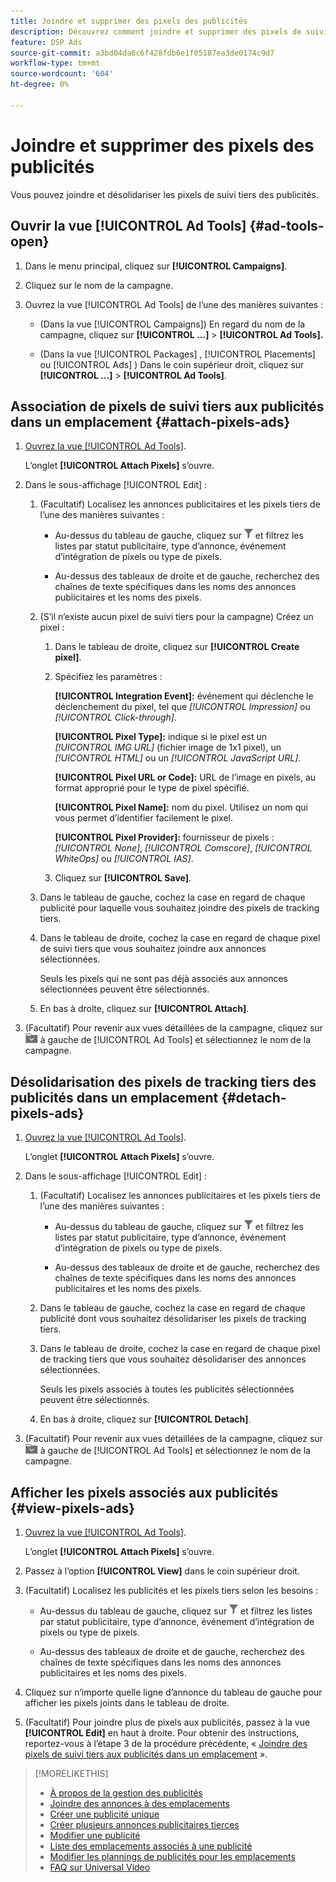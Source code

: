 ```yaml
---
title: Joindre et supprimer des pixels des publicités
description: Découvrez comment joindre et supprimer des pixels de suivi tiers des publicités.
feature: DSP Ads
source-git-commit: a3bd04da6c6f428fdb6e1f05187ea3de0174c9d7
workflow-type: tm+mt
source-wordcount: '604'
ht-degree: 0%

---
```


# Joindre et supprimer des pixels des publicités

Vous pouvez joindre et désolidariser les pixels de suivi tiers des publicités.

## Ouvrir la vue [!UICONTROL Ad Tools] {#ad-tools-open}

1. Dans le menu principal, cliquez sur **[!UICONTROL Campaigns]**.

1. Cliquez sur le nom de la campagne.

1. Ouvrez la vue [!UICONTROL Ad Tools] de l’une des manières suivantes :

   * (Dans la vue [!UICONTROL Campaigns]) En regard du nom de la campagne, cliquez sur **[!UICONTROL ...]** > **[!UICONTROL Ad Tools].**

   * (Dans la vue [!UICONTROL Packages] , [!UICONTROL Placements] ou [!UICONTROL Ads] ) Dans le coin supérieur droit, cliquez sur **[!UICONTROL ...]** > **[!UICONTROL Ad Tools]**.

## Association de pixels de suivi tiers aux publicités dans un emplacement {#attach-pixels-ads}

1. [Ouvrez la vue [!UICONTROL Ad Tools]](#ad-tools-open).

   L’onglet **[!UICONTROL Attach Pixels]** s’ouvre.

1. Dans le sous-affichage [!UICONTROL Edit] :

   1. (Facultatif) Localisez les annonces publicitaires et les pixels tiers de l’une des manières suivantes :

      * Au-dessus du tableau de gauche, cliquez sur ![Filtrer](/help/dsp/assets/filter.png) et filtrez les listes par statut publicitaire, type d’annonce, événement d’intégration de pixels ou type de pixels.

      * Au-dessus des tableaux de droite et de gauche, recherchez des chaînes de texte spécifiques dans les noms des annonces publicitaires et les noms des pixels.

   1. (S’il n’existe aucun pixel de suivi tiers pour la campagne) Créez un pixel :

      1. Dans le tableau de droite, cliquez sur **[!UICONTROL Create pixel]**.

      1. Spécifiez les paramètres :

         **[!UICONTROL Integration Event]:** événement qui déclenche le déclenchement du pixel, tel que *[!UICONTROL Impression]* ou *[!UICONTROL Click-through]*.

         **[!UICONTROL Pixel Type]:** indique si le pixel est un *[!UICONTROL IMG URL]* (fichier image de 1x1 pixel), un *[!UICONTROL HTML]* ou un *[!UICONTROL JavaScript URL]*.

         **[!UICONTROL Pixel URL or Code]:** URL de l’image en pixels, au format approprié pour le type de pixel spécifié.

         **[!UICONTROL Pixel Name]:** nom du pixel. Utilisez un nom qui vous permet d’identifier facilement le pixel.

         **[!UICONTROL Pixel Provider]:** fournisseur de pixels : *[!UICONTROL None]*, *[!UICONTROL Comscore]*, *[!UICONTROL WhiteOps]* ou *[!UICONTROL IAS]*.

      1. Cliquez sur **[!UICONTROL Save]**.

   1. Dans le tableau de gauche, cochez la case en regard de chaque publicité pour laquelle vous souhaitez joindre des pixels de tracking tiers.

   1. Dans le tableau de droite, cochez la case en regard de chaque pixel de suivi tiers que vous souhaitez joindre aux annonces sélectionnées.

      Seuls les pixels qui ne sont pas déjà associés aux annonces sélectionnées peuvent être sélectionnés.

   1. En bas à droite, cliquez sur **[!UICONTROL Attach]**.

1. (Facultatif) Pour revenir aux vues détaillées de la campagne, cliquez sur ![Retour au dossier](/help/dsp/assets/breadcrumb-return.png "Retour au dossier") à gauche de [!UICONTROL Ad Tools] et sélectionnez le nom de la campagne.

## Désolidarisation des pixels de tracking tiers des publicités dans un emplacement {#detach-pixels-ads}

1. [Ouvrez la vue [!UICONTROL Ad Tools]](#ad-tools-open).

   L’onglet **[!UICONTROL Attach Pixels]** s’ouvre.

1. Dans le sous-affichage [!UICONTROL Edit] :

   1. (Facultatif) Localisez les annonces publicitaires et les pixels tiers de l’une des manières suivantes :

      * Au-dessus du tableau de gauche, cliquez sur ![Filtrer](/help/dsp/assets/filter.png) et filtrez les listes par statut publicitaire, type d’annonce, événement d’intégration de pixels ou type de pixels.

      * Au-dessus des tableaux de droite et de gauche, recherchez des chaînes de texte spécifiques dans les noms des annonces publicitaires et les noms des pixels.

   1. Dans le tableau de gauche, cochez la case en regard de chaque publicité dont vous souhaitez désolidariser les pixels de tracking tiers.

   1. Dans le tableau de droite, cochez la case en regard de chaque pixel de tracking tiers que vous souhaitez désolidariser des annonces sélectionnées.

      Seuls les pixels associés à toutes les publicités sélectionnées peuvent être sélectionnés.

   1. En bas à droite, cliquez sur **[!UICONTROL Detach]**.

1. (Facultatif) Pour revenir aux vues détaillées de la campagne, cliquez sur ![Retour au dossier](/help/dsp/assets/breadcrumb-return.png "Retour au dossier") à gauche de [!UICONTROL Ad Tools] et sélectionnez le nom de la campagne.

## Afficher les pixels associés aux publicités {#view-pixels-ads}

1. [Ouvrez la vue [!UICONTROL Ad Tools]](#ad-tools-open).

   L’onglet **[!UICONTROL Attach Pixels]** s’ouvre.

1. Passez à l’option **[!UICONTROL View]** dans le coin supérieur droit.

1. (Facultatif) Localisez les publicités et les pixels tiers selon les besoins :

   * Au-dessus du tableau de gauche, cliquez sur ![Filtrer](/help/dsp/assets/filter.png) et filtrez les listes par statut publicitaire, type d’annonce, événement d’intégration de pixels ou type de pixels.

   * Au-dessus des tableaux de droite et de gauche, recherchez des chaînes de texte spécifiques dans les noms des annonces publicitaires et les noms des pixels.

1. Cliquez sur n’importe quelle ligne d’annonce du tableau de gauche pour afficher les pixels joints dans le tableau de droite.

1. (Facultatif) Pour joindre plus de pixels aux publicités, passez à la vue **[!UICONTROL Edit]** en haut à droite. Pour obtenir des instructions, reportez-vous à l’étape 3 de la procédure précédente, « [Joindre des pixels de suivi tiers aux publicités dans un emplacement](#attach-pixels-ads) ».

>[!MORELIKETHIS]
>
>* [À propos de la gestion des publicités](ad-about.md)
>* [Joindre des annonces à des emplacements](/help/dsp/campaign-management/ads/ad-attach-to-placement.md)
>* [Créer une publicité unique](ad-create.md)
>* [Créer plusieurs annonces publicitaires tierces](ad-create-multiple.md)
>* [Modifier une publicité](ad-edit.md)
>* [Liste des emplacements associés à une publicité](ad-list-placements.md)
>* [Modifier les plannings de publicités pour les emplacements](/help/dsp/campaign-management/placements/placement-edit-ad-schedule.md)
>* [FAQ sur Universal Video](/help/dsp/campaign-management/faq-universal-video.md)

